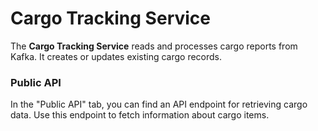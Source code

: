 # Cargo Tracking Service

The **Cargo Tracking Service** reads and processes cargo reports from Kafka. It creates or updates existing cargo records.

### Public API

In the "Public API" tab, you can find an API endpoint for retrieving cargo data. Use this endpoint to fetch information about cargo items.